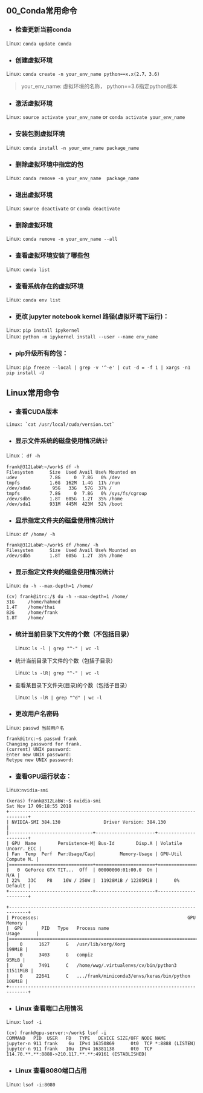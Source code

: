 ## 00_Conda常用命令

- ### 检查更新当前conda
Linux: `conda update conda`

- ### 创建虚拟环境
Linux: `conda create -n your_env_name python==x.x(2.7、3.6)`
> your_env_name: 虚拟环境的名称， python==3.6指定python版本

- ### 激活虚拟环境
Linux: `source activate your_env_name` or `conda activate your_env_name`

- ### 安装包到虚拟环境
Linux: `conda install -n your_env_name package_name`

- ### 删除虚拟环境中指定的包
Linux: `conda remove -n your_env_name  package_name`

- ### 退出虚拟环境
Linux: `source deactivate` or `conda deactivate`

- ### 删除虚拟环境
Linux: `conda remove -n your_env_name --all`

- ### 查看虚拟环境安装了哪些包
Linux: `conda list`

- ### 查看系统存在的虚拟环境
Linux: `conda env list`

- ### 更改 jupyter notebook kernel 路径(虚拟环境下运行)：
Linux: `pip install ipykernel`  
Linux: `python -m ipykernel install --user --name env_name`

- ### pip升级所有的包：
Linux: `pip freeze --local | grep -v '^-e' | cut -d = -f 1 | xargs -n1 pip install -U`


## Linux常用命令

- ### 查看CUDA版本
```Linux
Linux: `cat /usr/local/cuda/version.txt`  
```

- ### 显示文件系统的磁盘使用情况统计
Linux： `df -h`
```Linux
frank@312LabW:~/work$ df -h  
Filesystem      Size  Used Avail Use% Mounted on  
udev            7.8G     0  7.8G   0% /dev  
tmpfs           1.6G  162M  1.4G  11% /run  
/dev/sda6        95G   33G   57G  37% /  
tmpfs           7.8G     0  7.8G   0% /sys/fs/cgroup    
/dev/sdb5       1.8T  605G  1.2T  35% /home  
/dev/sda1       931M  445M  423M  52% /boot  
```

- ### 显示指定文件夹的磁盘使用情况统计
Linux: `df /home/ -h`
```Linux
frank@312LabW:~/work$ df /home/ -h  
Filesystem      Size  Used Avail Use% Mounted on  
/dev/sdb5       1.8T  605G  1.2T  35% /home  
```

- ### 显示指定文件夹的磁盘使用情况统计
Linux: `du -h --max-depth=1 /home/` 
```linux
(cv) frank@itrc:/$ du -h --max-depth=1 /home/
31G     /home/hahmed
1.4T    /home/thai
82G     /home/frank
1.8T    /home/
```
- ### 统计当前目录下文件的个数（不包括目录）

    Linux: `ls -l | grep "^-" | wc -l`


- 统计当前目录下文件的个数（包括子目录）

    Linux:  `ls -lR| grep "^-" | wc -l`


- 查看某目录下文件夹(目录)的个数（包括子目录）

    Linux: `ls -lR | grep "^d" | wc -l`


- ### 更改用户名密码
Linux: `passwd 当前用户名`
```Linux
frank@itrc:~$ passwd frank  
Changing password for frank.  
(current) UNIX password:  
Enter new UNIX password:  
Retype new UNIX password:
```

- ### 查看GPU运行状态：
Linux:`nvidia-smi`

```Linux
(keras) frank@312LabW:~$ nvidia-smi
Sat Nov 17 09:18:55 2018
+-----------------------------------------------------------------------------+
| NVIDIA-SMI 384.130                Driver Version: 384.130                   |
|-------------------------------+----------------------+----------------------+
| GPU  Name        Persistence-M| Bus-Id        Disp.A | Volatile Uncorr. ECC |
| Fan  Temp  Perf  Pwr:Usage/Cap|         Memory-Usage | GPU-Util  Compute M. |
|===============================+======================+======================|
|   0  GeForce GTX TIT...  Off  | 00000000:01:00.0  On |                  N/A |
| 22%   33C    P8    16W / 250W |  11928MiB / 12205MiB |      0%      Default |
+-------------------------------+----------------------+----------------------+

+-----------------------------------------------------------------------------+
| Processes:                                                       GPU Memory |
|  GPU       PID   Type   Process name                             Usage      |
|=============================================================================|
|    0      1627      G   /usr/lib/xorg/Xorg                           199MiB |
|    0      3403      G   compiz                                        95MiB |
|    0      7491      C   /home/wwg/.virtualenvs/cv/bin/python3      11511MiB |
|    0     22641      C   .../frank/miniconda3/envs/keras/bin/python   106MiB |
+-----------------------------------------------------------------------------+
```

- ### Linux 查看端口占用情况
Linux: `lsof -i`

```linux
(cv) frank@gpu-server:~/work$ lsof -i
COMMAND   PID  USER   FD   TYPE   DEVICE SIZE/OFF NODE NAME
jupyter-n 911 frank    6u  IPv4 16350869      0t0  TCP *:8888 (LISTEN)
jupyter-n 911 frank   10u  IPv4 16381138      0t0  TCP 114.70.**.**:8888->210.117.**.**:49161 (ESTABLISHED)
```

- ### Linux 查看8080端口占用
Linux: `lsof -i:8080` 
